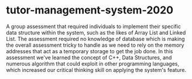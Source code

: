 # tutor-management-system-2020
 A group assessment that required individuals to implement their specific data structure within the system, such as the likes of Array List and Linked List. The assessment required no knowledge of database which is making the overall assessment tricky to handle as we need to rely on the memory addresses that act as a temporary storage to get the job done. In this assessment we've learned the concept of C++, Data Structures, and numerous algorithm that could exploit in other programming languages, which increased our critical thinking skill on applying the system's feature.

